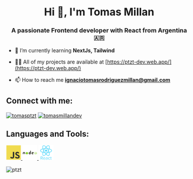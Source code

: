 <h1 align="center">Hi 👋, I'm Tomas Millan</h1>
<h3 align="center">A passionate Frontend developer with React from Argentina 🇦🇷</h3>

- 🌱 I’m currently learning **NextJs, Tailwind**

- 👨‍💻 All of my projects are available at [https://ptzt-dev.web.app/](https://ptzt-dev.web.app/)

- 📫 How to reach me **ignaciotomasrodriguezmillan@gmail.com**

<h2 align="left">Connect with me:</h2>
<p align="left">
<a href="https://twitter.com/tomasptzt" target="blank"><img align="center" src="https://raw.githubusercontent.com/rahuldkjain/github-profile-readme-generator/master/src/images/icons/Social/twitter.svg" alt="tomasptzt" height="30" width="40" /></a>
<a href="https://linkedin.com/in/tomasmillandev" target="blank"><img align="center" src="https://raw.githubusercontent.com/rahuldkjain/github-profile-readme-generator/master/src/images/icons/Social/linked-in-alt.svg" alt="tomasmillandev" height="30" width="40" /></a>
</p>

<h2 align="left">Languages and Tools:</h2>
<p align="left"> <a href="https://developer.mozilla.org/en-US/docs/Web/JavaScript" target="_blank" rel="noreferrer"> <img src="https://raw.githubusercontent.com/devicons/devicon/master/icons/javascript/javascript-original.svg" alt="javascript" width="40" height="40"/> </a> <a href="https://nodejs.org" target="_blank" rel="noreferrer"> <img src="https://raw.githubusercontent.com/devicons/devicon/master/icons/nodejs/nodejs-original-wordmark.svg" alt="nodejs" width="40" height="40"/> </a> <a href="https://reactjs.org/" target="_blank" rel="noreferrer"> <img src="https://raw.githubusercontent.com/devicons/devicon/master/icons/react/react-original-wordmark.svg" alt="react" width="40" height="40"/> </a> </p>

<p><img align="center" src="https://github-readme-stats.vercel.app/api/top-langs?username=ptzt&show_icons=true&theme=dark&locale=en&layout=compact" alt="ptzt" /></p>
